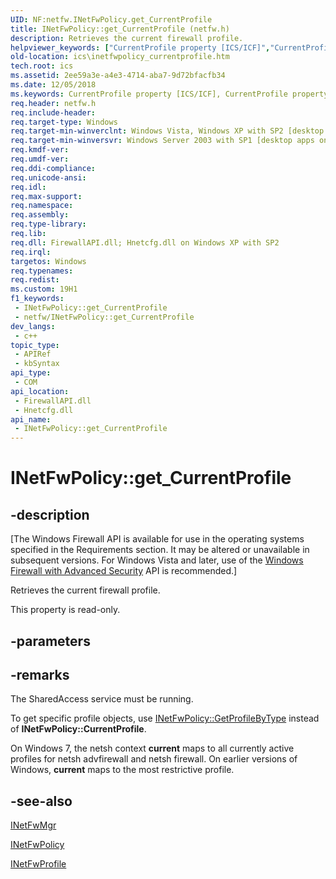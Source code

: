 ```yaml
---
UID: NF:netfw.INetFwPolicy.get_CurrentProfile
title: INetFwPolicy::get_CurrentProfile (netfw.h)
description: Retrieves the current firewall profile.
helpviewer_keywords: ["CurrentProfile property [ICS/ICF]","CurrentProfile property [ICS/ICF]","INetFwPolicy interface","INetFwPolicy interface [ICS/ICF]","CurrentProfile property","INetFwPolicy.CurrentProfile","INetFwPolicy.get_CurrentProfile","INetFwPolicy::CurrentProfile","INetFwPolicy::get_CurrentProfile","get_CurrentProfile","ics.inetfwpolicy_currentprofile","netfw/INetFwPolicy::CurrentProfile","netfw/INetFwPolicy::get_CurrentProfile"]
old-location: ics\inetfwpolicy_currentprofile.htm
tech.root: ics
ms.assetid: 2ee59a3e-a4e3-4714-aba7-9d72bfacfb34
ms.date: 12/05/2018
ms.keywords: CurrentProfile property [ICS/ICF], CurrentProfile property [ICS/ICF],INetFwPolicy interface, INetFwPolicy interface [ICS/ICF],CurrentProfile property, INetFwPolicy.CurrentProfile, INetFwPolicy.get_CurrentProfile, INetFwPolicy::CurrentProfile, INetFwPolicy::get_CurrentProfile, get_CurrentProfile, ics.inetfwpolicy_currentprofile, netfw/INetFwPolicy::CurrentProfile, netfw/INetFwPolicy::get_CurrentProfile
req.header: netfw.h
req.include-header: 
req.target-type: Windows
req.target-min-winverclnt: Windows Vista, Windows XP with SP2 [desktop apps only]
req.target-min-winversvr: Windows Server 2003 with SP1 [desktop apps only]
req.kmdf-ver: 
req.umdf-ver: 
req.ddi-compliance: 
req.unicode-ansi: 
req.idl: 
req.max-support: 
req.namespace: 
req.assembly: 
req.type-library: 
req.lib: 
req.dll: FirewallAPI.dll; Hnetcfg.dll on Windows XP with SP2
req.irql: 
targetos: Windows
req.typenames: 
req.redist: 
ms.custom: 19H1
f1_keywords:
 - INetFwPolicy::get_CurrentProfile
 - netfw/INetFwPolicy::get_CurrentProfile
dev_langs:
 - c++
topic_type:
 - APIRef
 - kbSyntax
api_type:
 - COM
api_location:
 - FirewallAPI.dll
 - Hnetcfg.dll
api_name:
 - INetFwPolicy::get_CurrentProfile
---
```


# INetFwPolicy::get_CurrentProfile


## -description

<p class="CCE_Message">[The Windows Firewall API is available for use in the operating systems specified in the Requirements section. It may be altered or unavailable in subsequent versions. For Windows Vista and later, use of the <a href="/previous-versions/windows/desktop/ics/windows-firewall-advanced-security-start-page">Windows Firewall with Advanced Security</a> API is recommended.]

Retrieves the current firewall profile.

This property is read-only.

## -parameters

## -remarks

The SharedAccess service must be running.

To get specific profile objects, use <a href="/previous-versions/windows/desktop/api/netfw/nf-netfw-inetfwpolicy-getprofilebytype">INetFwPolicy::GetProfileByType</a> instead of <b>INetFwPolicy::CurrentProfile</b>.

On Windows 7, the netsh context <b>current</b> maps to all currently active profiles for netsh advfirewall and netsh firewall. On earlier versions of Windows, <b>current</b> maps to the most restrictive profile.

## -see-also

<a href="/previous-versions/windows/desktop/api/netfw/nn-netfw-inetfwmgr">INetFwMgr</a>



<a href="/previous-versions/windows/desktop/api/netfw/nn-netfw-inetfwpolicy">INetFwPolicy</a>



<a href="/previous-versions/windows/desktop/api/netfw/nn-netfw-inetfwprofile">INetFwProfile</a>

